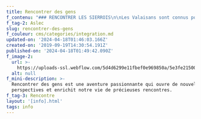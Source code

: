 ```yaml
---
title: Rencontrer des gens
f_contenu: "### RENCONTRER LES SIERROIS\n\nLes Valaisans sont connus pour être un peuple sympathique et chaleureux. Cependant, les personnes peuvent se montrer distantes au premier contact. Il faut être patient et ne pas s'arrêter à cette première impression : dès qu'ils vous connaîtront mieux, ils s'ouvriront à vous !\n\n**_Voici quelques lieux de rencontre et occasions pour faire le premier pas :_**\n\n‍\n\n### LES TABLES DU LUNDI\n\nDeux fois par mois, un repas convivial est organisé à l'Aslec. Chacun est le bienvenu et paie selon ses moyens. C'est l'occasion de faire de nouvelles connaissances, de créer des liens ou de donner un coup de main.\n\n![](https://uploads-ssl.webflow.com/5d4d6299e11fbef0e969850a/5dde374c5b777b45e9c89f08_TablesDuLundi.jpeg)\n\n**Tout le monde est le bienvenu aux tables du lundi**\n\n‍\n\n**_Où ?_** Aslec (Association sierroise de loisirs et culture), Rue de la Monderèche 1, 3960 Sierre\n\n**_Quand ?_** Deux fois par mois, le 1er et le 3ème lundi du mois, à midi\n\n**_Qui ?_** Tout le monde est bienvenu et paie selon ses moyens. Il n'est pas nécessaire de s'inscrire.\n\n**Téléphone :** 027 455 40 40  \n‍**Site Internet :** [**www.aslec.ch**](https://aslec.ch/lieux/)\n\n‍\n\n### L'ESPACE INTERCULTUREL SIERRE\n\nL'Espace Interculturel est un lieu de rencontres et d'échanges pour les personnes étrangères et suisses. L'association organise tous les mardis, jeudis et vendredis des activités variées. Exemples d'activités : gymnastique douce, cuisine, lecture, tricot, yoga, etc.\n\n![](https://uploads-ssl.webflow.com/5d4d6299e11fbef0e969850a/5dde3838c3b277c445fa74ed_EIS2.jpeg)\n\n**L'entrée de l'Espace Interculturel : ouverte à toutes et tous !**\n\n‍\n\n**_Où ?_** Rue de la Monderèche 7 (en face de l'Aslec), 3960 Sierre\n\n**_Quand ?_** Tous les mardis, jeudis et vendredis de 14h00 - 16h00\n\n**_Qui ?_** Tout le monde peut participer, sans s'inscrire !\n\n**Site Internet :** [**www.espacesierre.ch**](http://www.espacesierre.ch/)\n\n_Un nouveau programme d'activités sort chaque deux mois, il peut être consulté_ [**ici**](https://espacesierre.ch/activites-dintegration/plan-des-activites/) !  \nL\uFEFFes informations sur chaque atelier peuvent être consultés au même endroit (bas de page).\n\n‍\n\n### L'ASSOCIATION SIERROISE DE LOISIRS ET CULTURE (Aslec)\n\nL'Aslec, le centre de loisirs de Sierre, est aussi un lieu où l'on peut rencontrer des personnes autour de diverses activités.  \n‍  \nEn particulier, l'association est ouverte pour accueillir les jeunes, pendant certaines heures de la semaine.\n\n![](https://uploads-ssl.webflow.com/5d4d6299e11fbef0e969850a/5dde38bc5b777bcb4dc8e538_SkatePark.jpeg)\n\n**Le skate-park : un lieu de rencontre pour beaucoup de jeunes sierrois !**\n\n‍\n\n**_Où ?_** Rue de la Monderèche 1, 3960 Sierre\n\n**_Quand ?_** Pour le centre de loisirs, voire les horaires d'ouverture sur le site de l'Aslec.\n\nMercredi de 14h00 à 18h30  \nVendredi de 16h30 à 21h00  \nSamedi de 14h00 à 21h00  \nDimanche de 14h00 à 18h00\n\n**_Qui ?_** Les jeunes et les moins jeunes.\n\n**Site Internet :** [**www.aslec.ch**](https://aslec.ch/)\n\n‍\n\n### LE MARCHE DU MARDI\n\nTous les mardis matins, les marchands ouvrent leurs étals sur la Place de l'Hôtel de Ville\n\n![](https://uploads-ssl.webflow.com/5d4d6299e11fbef0e969850a/5dde3e8fb1a79f11ffabc8fd_march%C3%A9.jpg)\n\n‍\n\n**_Où ?_** Sur la place devant l'Hôtel de Ville, 3960 Sierre.\n\n**_Quand ?_** Tous les mardis de 8h00 à 14h00, été comme hiver\n\n‍"
f_tag-2: Aslec
slug: rencontrer-des-gens
f_couleur: cms/categories/integration.md
updated-on: '2024-04-18T01:46:03.166Z'
created-on: '2019-09-19T14:30:54.191Z'
published-on: '2024-04-18T01:49:42.090Z'
f_image-2:
  url: >-
    https://uploads-ssl.webflow.com/5d4d6299e11fbef0e969850a/5e3fe21500dbcdcebc9f741e_rencontrer%20-%20march%C3%A9.jpg
  alt: null
f_mini-description: >-
  Rencontrer des gens est une aventure passionnante qui ouvre de nouvelles
  perspectives et enrichit notre vie de précieuses rencontres.
f_tag-3: Rencontre
layout: '[info].html'
tags: info
---
```



